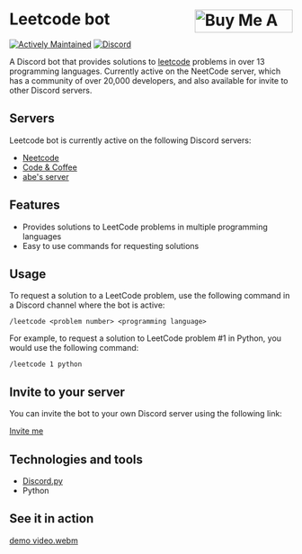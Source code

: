 # Leetcode bot  <a href="https://www.buymeacoffee.com/abe101" target="_blank"><img src="https://cdn.buymeacoffee.com/buttons/default-orange.png" alt="Buy Me A Coffee" align="right" height="41" width="174"></a>
[![Actively Maintained](https://img.shields.io/badge/Maintenance%20Level-Actively%20Maintained-green.svg)](https://gist.github.com/cheerfulstoic/d107229326a01ff0f333a1d3476e068d)
[![Discord](https://img.shields.io/discord/1017782904509710366)](https://discord.gg/2vqUzSpt6N)

A Discord bot that provides solutions to [leetcode](https://leetcode.com/) problems in over 13 programming languages. Currently active on the NeetCode server, which has a community of over 20,000 developers, and also available for invite to other Discord servers.

## Servers
Leetcode bot is currently active on the following Discord servers:
- [Neetcode](https://discord.gg/ddjKRXPqtk)
- [Code & Coffee](https://www.codeandcoffee.chat/)
- [abe's server](https://discord.gg/Bv8XkBSEHP)


## Features
- Provides solutions to LeetCode problems in multiple programming languages
- Easy to use commands for requesting solutions

## Usage
To request a solution to a LeetCode problem, use the following command in a Discord channel where the bot is active:

`/leetcode <problem number> <programming language>`

For example, to request a solution to LeetCode problem #1 in Python, you would use the following command:

`/leetcode 1 python`

## Invite to your server
You can invite the bot to your own Discord server using the following link:

[Invite me](https://discord.com/oauth2/authorize?client_id=1052787378718253106&scope=bot+applications.commands&permissions=0)

## Technologies and tools
- [Discord.py](https://github.com/Rapptz/discord.py)
- Python

## See it in action  
 
[demo video.webm](https://user-images.githubusercontent.com/82916197/208010250-54f21d02-8774-4953-aa93-92a8bfd0f31d.webm)
